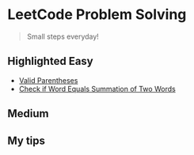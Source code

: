 # LeetCode Problem Solving

> Small steps everyday!

## Highlighted Easy
- [Valid Parentheses](valid-parentheses.py)
- [Check if Word Equals Summation of Two Words](check-if-word-equals-summation-of-two-words.py)

## Medium

## My tips

<!-- 
TODO:
- https://leetcode.com/problems/reverse-string/
-->